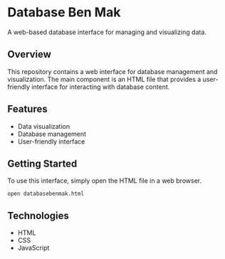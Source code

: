 # Database Ben Mak

A web-based database interface for managing and visualizing data.

## Overview

This repository contains a web interface for database management and visualization. The main component is an HTML file that provides a user-friendly interface for interacting with database content.

## Features

- Data visualization
- Database management
- User-friendly interface

## Getting Started

To use this interface, simply open the HTML file in a web browser.

```
open databasebenmak.html
```

## Technologies

- HTML
- CSS
- JavaScript

